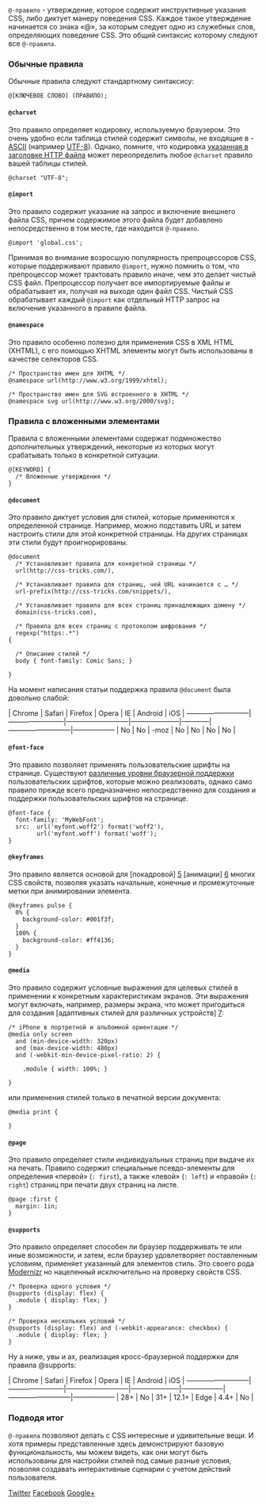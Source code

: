 `@-правило` - утверждение, которое содержит инструктивные указания CSS, либо диктует манеру поведения CSS. Каждое такое утверждение начинается со знака «@», за которым следует одно из служебных слов, определяющих поведение CSS. Это общий синтаксис которому следуют все `@-правила`.

### Обычные правила

Обычные правила следуют стандартному синтаксису:

    @[КЛЮЧЕВОЕ СЛОВО] (ПРАВИЛО);

#### `@charset`

Это правило определяет кодировку, используемую браузером. Это очень удобно если таблица стилей содержит символы, не входящие в 
-[ASCII][1] (например [UTF-8][2]). Однако, помните, что кодировка [указанная в заголовке HTTP файла][3] может переопределить любое `@charset` правило вашей таблицы стилей.

    @charset "UTF-8";

#### `@import`

Это правило содержит указание на запрос и включение внешнего файла CSS, причем содержимое этого файла будет добавлено непосредственно в том месте, где находится `@-правило`.

    @import 'global.css';

Принимая во внимание возросшую популярность препроцессоров CSS, которые поддерживают правило `@import`, нужно помнить о том, что препроцессор может трактовать правило иначе, чем это делает чистый CSS файл. Препроцессор получает все импортируемые файлы и обрабатывает их, получая на выходе один файл CSS. Чистый CSS обрабатывает каждый `@import` как отдельный HTTP запрос на включение указанного в правиле файла.

#### `@namespace`

Это правило особенно полезно для применения CSS в XML HTML (XHTML), с его помощью XHTML элементы могут быть использованы в качестве селекторов CSS.

    /* Пространство имен для XHTML */
    @namespace url(http://www.w3.org/1999/xhtml);
    
    /* Пространство имен для SVG встроенного в XHTML */
    @namespace svg url(http://www.w3.org/2000/svg);

### Правила с вложенными элементами

Правила с вложенными элементами содержат подмножество дополнительных утверждений, некоторые из которых могут срабатывать только в конкретной ситуации.

    @[KEYWORD] {
      /* Вложенные утверждения */
    }

#### `@document`

Это правило диктует условия для стилей, которые применяются к определенной странице. Например, можно подставить URL и затем настроить стили для этой конкретной страницы.
На других страницах эти стили будут проигнорированы.

    @document 
      /* Устанавливает правила для конкретной страницы */
      url(http://css-tricks.com/),
      
      /* Устанавливает правила для страниц, чей URL начинается с … */
      url-prefix(http://css-tricks.com/snippets/),
      
      /* Устанавливает правила для всех страниц принадлежащих домену */
      domain(css-tricks.com),
    
      /* Правила для всех страниц с протоколом шифрования */
      regexp("https:.*")
    {
      
      /* Описание стилей */
      body { font-family: Comic Sans; }
    
    }

На момент написания статьи поддержка правила `@document` была довольно слабой:

| Chrome | Safari | Firefox | Opera | IE | Android | iOS |
—————————|————————|—————————|———————|————|—————————|——————
| No     | No     | -moz    | No    | No | No      | No  |

#### `@font-face`

Это правило позволяет применять пользовательские шрифты на странице. Существуют [различные уровни браузерной поддержки][4] пользовательских шрифтов, которые можно реализовать, однако само правило прежде всего предназначено непосредственно для создания и поддержки пользовательских шрифтов на странице.

    @font-face {
      font-family: 'MyWebFont';
      src:  url('myfont.woff2') format('woff2'),
            url('myfont.woff') format('woff');
    }

#### `@keyframes`

Это правило является основой для [покадровой] [5] [анимации] [6] многих CSS свойств, позволяя указать начальные, конечные и промежуточные метки при анимировании элемента.

    @keyframes pulse {
      0% {
        background-color: #001f3f;
      }
      100% {
        background-color: #ff4136;
      }
    }

#### `@media`

Это правило содержит условные выражения для целевых стилей в применении к конкретным характеристикам экранов. Эти выражения могут включать, например, размеры экрана, что может пригодиться для создания [адаптивных стилей для различных устройств] [7]:

    /* iPhone в портретной и альбомной ориентации */
    @media only screen 
      and (min-device-width: 320px) 
      and (max-device-width: 480px)
      and (-webkit-min-device-pixel-ratio: 2) {
    
        .module { width: 100%; }
    
    }

или применения стилей только в печатной версии документа:

    @media print {
    
    }

#### `@page`

Это правило определяет стили индивидуальных страниц при выдаче их на печать. Правило содержит специальные псевдо-элементы для определения «первой» (`: first`), а также «левой» (`: left`) и «правой» (`: right`) страниц при печати двух страниц на листе. 

    @page :first {
      margin: 1in;
    }

#### `@supports`

Это правило определяет способен ли браузер поддерживать те или иные возможности, и затем, если браузер удовлетворяет поставленным условиям, применяет указанный для элементов стиль. Это своего рода [Modernizr][8] но нацеленный исключительно на проверку свойств CSS.

    /* Проверка одного условия */
    @supports (display: flex) {
      .module { display: flex; }
    }
    
    /* Проверка нескольких условий */
    @supports (display: flex) and (-webkit-appearance: checkbox) {
      .module { display: flex; }
    }

Ну а ниже, увы и ах, реализация кросс-браузерной поддержки для правила @supports:

| Chrome | Safari | Firefox | Opera | IE   | Android | iOS |
—————————|————————|—————————|———————|——————|—————————|——————
| 28+    | No     | 31+     | 12.1+ | Edge | 4.4+    | No  |

### Подводя итог

`@-правила` позволяют делать с CSS интересные и удивительные вещи. И хотя примеры представленные здесь демонстрируют базовую функциональность, мы можем видеть, как они могут быть  использованы для настройки стилей под самые разные условия, позволяя создавать интерактивные сценарии с учетом действий пользователя.

[Twitter][9] [Facebook][10] [Google+][11]

 [1]: http://www.ascii.cl/htmlcodes.htm
 [2]: http://en.wikipedia.org/wiki/UTF-8
 [3]: https://developer.mozilla.org/en-US/docs/Web/HTML/Element/meta#Attributes
 [4]: https://css-tricks.com/snippets/css/using-font-face/
 [5]: https://css-tricks.com/snippets/css/keyframe-animation-syntax/
 [6]: https://css-tricks.com/almanac/properties/a/animation/
 [7]: https://css-tricks.com/snippets/css/media-queries-for-standard-devices/
 [8]: http://modernizr.com/
 [9]: https://twitter.com/intent/tweet?text=The%20At-Rules%20of%20CSS&url=https://css-tricks.com/the-at-rules-of-css/&via=real_css_tricks
 [10]: https://www.facebook.com/sharer/sharer.php?u=https://css-tricks.com/the-at-rules-of-css/
 [11]: https://plus.google.com/share?url=https://css-tricks.com/the-at-rules-of-css/